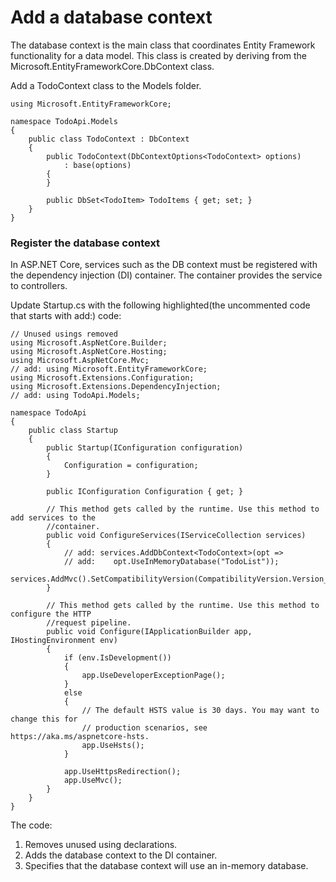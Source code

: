 # Add a database context
The database context is the main class that coordinates Entity Framework functionality for a data model. This class is created by deriving from the Microsoft.EntityFrameworkCore.DbContext class.  

Add a TodoContext class to the Models folder.  
```
using Microsoft.EntityFrameworkCore;

namespace TodoApi.Models
{
    public class TodoContext : DbContext
    {
        public TodoContext(DbContextOptions<TodoContext> options)
            : base(options)
        {
        }

        public DbSet<TodoItem> TodoItems { get; set; }
    }
}
```
### Register the database context
In ASP.NET Core, services such as the DB context must be registered with the dependency injection (DI) container. The container provides the service to controllers.  

Update Startup.cs with the following highlighted(the uncommented code that starts with add:) code:  
```
// Unused usings removed
using Microsoft.AspNetCore.Builder;
using Microsoft.AspNetCore.Hosting;
using Microsoft.AspNetCore.Mvc;
// add: using Microsoft.EntityFrameworkCore;
using Microsoft.Extensions.Configuration;
using Microsoft.Extensions.DependencyInjection;
// add: using TodoApi.Models;

namespace TodoApi
{
    public class Startup
    {
        public Startup(IConfiguration configuration)
        {
            Configuration = configuration;
        }

        public IConfiguration Configuration { get; }

        // This method gets called by the runtime. Use this method to add services to the 
        //container.
        public void ConfigureServices(IServiceCollection services)
        {
            // add: services.AddDbContext<TodoContext>(opt =>
            // add:    opt.UseInMemoryDatabase("TodoList"));
            services.AddMvc().SetCompatibilityVersion(CompatibilityVersion.Version_2_2);
        }

        // This method gets called by the runtime. Use this method to configure the HTTP 
        //request pipeline.
        public void Configure(IApplicationBuilder app, IHostingEnvironment env)
        {
            if (env.IsDevelopment())
            {
                app.UseDeveloperExceptionPage();
            }
            else
            {
                // The default HSTS value is 30 days. You may want to change this for 
                // production scenarios, see https://aka.ms/aspnetcore-hsts.
                app.UseHsts();
            }

            app.UseHttpsRedirection();
            app.UseMvc();
        }
    }
}
```
The code:  

1. Removes unused using declarations.  
2. Adds the database context to the DI container.  
3. Specifies that the database context will use an in-memory database.  
